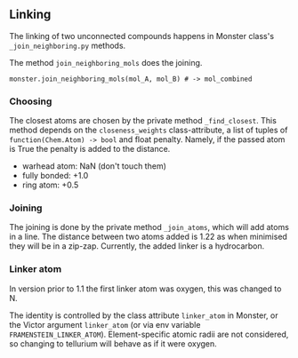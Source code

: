 ## Linking

The linking of two unconnected compounds happens in Monster class's `_join_neighboring.py` methods.

The method `join_neighboring_mols` does the joining.

    monster.join_neighboring_mols(mol_A, mol_B) # -> mol_combined

### Choosing

The closest atoms are chosen by the private method `_find_closest`.
This method depends on the `closeness_weights` class-attribute, a list of tuples of `function(Chem.Atom) -> bool` and float penalty.
Namely, if the passed atom is True the penalty is added to the distance.

* warhead atom: NaN (don't touch them)
* fully bonded: +1.0
* ring atom: +0.5

### Joining

The joining is done by the private method `_join_atoms`, which will add atoms in a line.
The distance between two atoms added is 1.22 as when minimised they will be in a zip-zap.
Currently, the added linker is a hydrocarbon.

### Linker atom

In version prior to 1.1 the first linker atom was oxygen, this was changed to N.

The identity is controlled by the class attribute `linker_atom` in Monster,
or the Victor argument `linker_atom` (or via env variable `FRAMENSTEIN_LINKER_ATOM`).
Element-specific atomic radii are not considered, so changing to tellurium will behave as if it were oxygen.